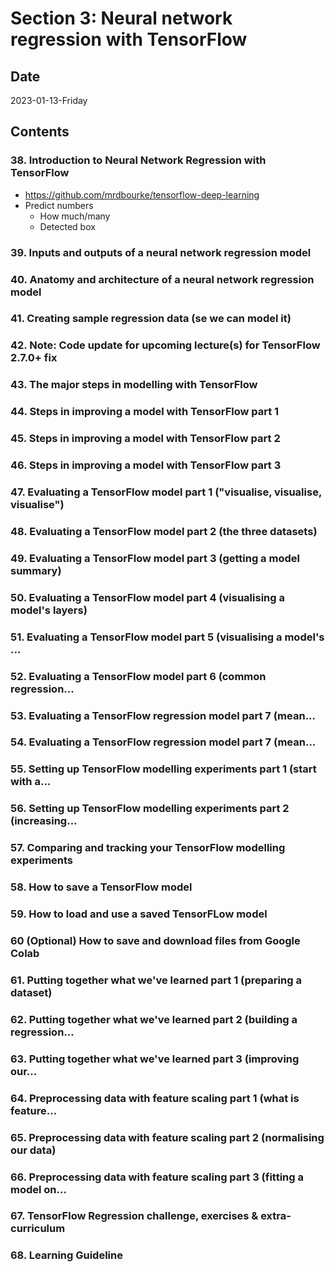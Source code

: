 # Section 3: Neural network regression with TensorFlow

## Date

2023-01-13-Friday

## Contents

### 38. Introduction to Neural Network Regression with TensorFlow

- https://github.com/mrdbourke/tensorflow-deep-learning
- Predict numbers
  - How much/many
  - Detected box

### 39. Inputs and outputs of a neural network regression model

### 40. Anatomy and architecture of a neural network regression model

### 41. Creating sample regression data (se we can model it)

### 42. Note: Code update for upcoming lecture(s) for TensorFlow 2.7.0+ fix

### 43. The major steps in modelling with TensorFlow

### 44. Steps in improving a model with TensorFlow part 1

### 45. Steps in improving a model with TensorFlow part 2

### 46. Steps in improving a model with TensorFlow part 3

### 47. Evaluating a TensorFlow model part 1 ("visualise, visualise, visualise")

### 48. Evaluating a TensorFlow model part 2 (the three datasets)

### 49. Evaluating a TensorFlow model part 3 (getting a model summary)

### 50. Evaluating a TensorFlow model part 4 (visualising a model's layers)

### 51. Evaluating a TensorFlow model part 5 (visualising a model's ...

### 52. Evaluating a TensorFlow model part 6 (common regression...

### 53. Evaluating a TensorFlow regression model part 7 (mean...

### 54. Evaluating a TensorFlow regression model part 7 (mean...

### 55. Setting up TensorFlow modelling experiments part 1 (start with a...

### 56. Setting up TensorFlow modelling experiments part 2 (increasing...

### 57. Comparing and tracking your TensorFlow modelling experiments

### 58. How to save a TensorFlow model

### 59. How to load and use a saved TensorFLow model

### 60 (Optional) How to save and download files from Google Colab

### 61. Putting together what we've learned part 1 (preparing a dataset)

### 62. Putting together what we've learned part 2 (building a regression...

### 63. Putting together what we've learned part 3 (improving our...

### 64. Preprocessing data with feature scaling part 1 (what is feature...

### 65. Preprocessing data with feature scaling part 2 (normalising our data)

### 66. Preprocessing data with feature scaling part 3 (fitting a model on...

### 67. TensorFlow Regression challenge, exercises & extra-curriculum

### 68. Learning Guideline

